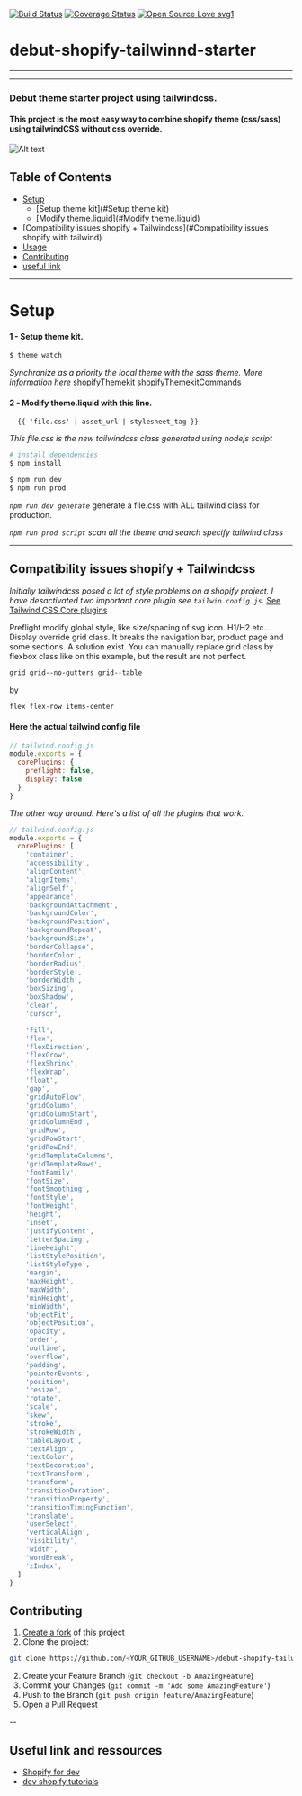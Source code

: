 

[![Build Status](http://img.shields.io/travis/badges/badgerbadgerbadger.svg?style=flat-square)](https://travis-ci.org/badges/badgerbadgerbadger) [![Coverage Status](http://img.shields.io/coveralls/badges/badgerbadgerbadger.svg?style=flat-square)](https://coveralls.io/r/badges/badgerbadgerbadger)
[![Open Source Love svg1](https://badges.frapsoft.com/os/v1/open-source.svg?v=103)](https://github.com/ellerbrock/open-source-badges/)

# debut-shopify-tailwinnd-starter

---

---
### Debut theme starter project using tailwindcss.
#### This project is the most easy way to combine shopify theme (css/sass) using tailwindCSS without css override.
![Alt text](https://i.imgur.com/pZe9RNT.png)


<!-- TABLE OF CONTENTS -->
## Table of Contents

* [Setup](#Setup)
  * [Setup theme kit](#Setup theme kit)
  * [Modify theme.liquid](#Modify theme.liquid)
* [Compatibility issues shopify + Tailwindcss](#Compatibility issues shopify with tailwind)
* [Usage](#usage)
* [Contributing](#contributing)
* [useful link](#useful-link)


---
# Setup
#### 1 - Setup theme kit. 
```bash
$ theme watch
```
*Synchronize as a priority the local theme with the sass theme. More information here*
[shopifyThemekit](https://shopify.github.io/themekit/) 
[shopifyThemekitCommands](https://help.github.com/en/articles/fork-a-repo) 

#### 2 - Modify theme.liquid with this line.
```twig
  {{ 'file.css' | asset_url | stylesheet_tag }}
```
*This file.css is the new tailwindcss class generated using nodejs script*

```bash
# install dependencies
$ npm install
```

```bash
$ npm run dev
$ npm run prod
```
*`npm run dev generate`* generate a file.css with ALL tailwind class for production.

*`npm run prod script` scan all the theme and search specify tailwind.class*

---
## Compatibility issues shopify + Tailwindcss
*Initially tailwindcss posed a lot of style problems on a shopify project. I have desactivated two important core plugin see `tailwin.config.js`.*
[See Tailwind CSS Core plugins](https://tailwindcss.com/docs/configuration/#core-plugins) 

Preflight modify global style, like size/spacing of svg icon. H1/H2 etc...
Display override grid class. It breaks the navigation bar, product page and some sections. A solution exist. You can manually replace grid class by flexbox class like on this example, but the result are not perfect.

```css
grid grid--no-gutters grid--table
```
by
```css
flex flex-row items-center

```
#### Here the actual tailwind config file
```js
// tailwind.config.js
module.exports = {
  corePlugins: {
    preflight: false,
    display: false
  }
}
```

*The other way around. Here's a list of all the plugins that work.*
```js
// tailwind.config.js
module.exports = {
  corePlugins: [
    'container',
    'accessibility',
    'alignContent',
    'alignItems',
    'alignSelf',
    'appearance',
    'backgroundAttachment',
    'backgroundColor',
    'backgroundPosition',
    'backgroundRepeat',
    'backgroundSize',
    'borderCollapse',
    'borderColor',
    'borderRadius',
    'borderStyle',
    'borderWidth',
    'boxSizing',
    'boxShadow',
    'clear',
    'cursor',

    'fill',
    'flex',
    'flexDirection',
    'flexGrow',
    'flexShrink',
    'flexWrap',
    'float',
    'gap',
    'gridAutoFlow',
    'gridColumn',
    'gridColumnStart',
    'gridColumnEnd',
    'gridRow',
    'gridRowStart',
    'gridRowEnd',
    'gridTemplateColumns',
    'gridTemplateRows',
    'fontFamily',
    'fontSize',
    'fontSmoothing',
    'fontStyle',
    'fontWeight',
    'height',
    'inset',
    'justifyContent',
    'letterSpacing',
    'lineHeight',
    'listStylePosition',
    'listStyleType',
    'margin',
    'maxHeight',
    'maxWidth',
    'minHeight',
    'minWidth',
    'objectFit',
    'objectPosition',
    'opacity',
    'order',
    'outline',
    'overflow',
    'padding',
    'pointerEvents',
    'position',
    'resize',
    'rotate',
    'scale',
    'skew',
    'stroke',
    'strokeWidth',
    'tableLayout',
    'textAlign',
    'textColor',
    'textDecoration',
    'textTransform',
    'transform',
    'transitionDuration',
    'transitionProperty',
    'transitionTimingFunction',
    'translate',
    'userSelect',
    'verticalAlign',
    'visibility',
    'width',
    'wordBreak',
    'zIndex',
  ]
}
```


## Contributing

1. [Create a fork](https://help.github.com/en/articles/fork-a-repo) of this project
2. Clone the project:
```bash
git clone https://github.com/<YOUR_GITHUB_USERNAME>/debut-shopify-tailwind-starter
```
2. Create your Feature Branch (`git checkout -b AmazingFeature`)
3. Commit your Changes (`git commit -m 'Add some AmazingFeature'`)
4. Push to the Branch (`git push origin feature/AmazingFeature`)
5. Open a Pull Request

--
## Useful link and ressources
* [Shopify for dev](https://www.shopify.com/partners)
* [dev shopify tutorials](https://shopify.dev/tutorials#themes)












